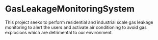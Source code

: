 # GasLeakageMonitoringSystem
This project seeks to perform residential and industrial scale gas leakage monitoring to alert the users and activate air conditioning to avoid gas explosions which are detrimental to our environment. 
